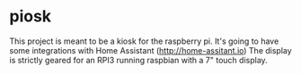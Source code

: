 # piosk
This project is meant to be a kiosk for the raspberry pi.  It's going to have some integrations with Home Assistant (http://home-assitant.io)
The display is strictly geared for an RPI3 running raspbian with a 7" touch display.
